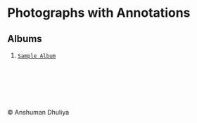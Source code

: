 Photographs with Annotations
===============

## Albums
1. [`Sample Album`](sample-album.html)







<br/> <br/> <br/> <br/>

<div class="footer"> <br/> &copy; Anshuman Dhuliya <br/> </div>
